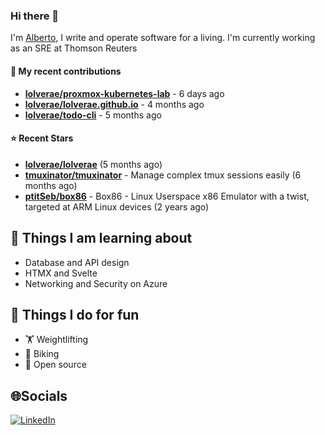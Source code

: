 ### Hi there 👋

I'm [Alberto](https://albertolvera.com), I write and operate software for a living. I'm currently working as an SRE at Thomson Reuters

#### 🚀 My recent contributions
- **[lolverae/proxmox-kubernetes-lab](https://github.com/lolverae/proxmox-kubernetes-lab)** - 6 days ago
- **[lolverae/lolverae.github.io](https://github.com/lolverae/lolverae.github.io)** - 4 months ago
- **[lolverae/todo-cli](https://github.com/lolverae/todo-cli)** - 5 months ago

#### ⭐ Recent Stars
- **[lolverae/lolverae](https://github.com/lolverae/lolverae)** (5 months ago)
- **[tmuxinator/tmuxinator](https://github.com/tmuxinator/tmuxinator)** - Manage complex tmux sessions easily (6 months ago)
- **[ptitSeb/box86](https://github.com/ptitSeb/box86)** - Box86 - Linux Userspace x86 Emulator with a twist, targeted at ARM Linux devices (2 years ago)

## 📖 Things I am learning about

- Database and API design
- HTMX and Svelte
- Networking and Security on Azure

## 💪 Things I do for fun

- 🏋 Weightlifting
- 🚴 Biking
- 🤼 Open source

## 🌐Socials
[![LinkedIn](https://img.shields.io/badge/LinkedIn-%230077B5.svg?logo=linkedin&logoColor=white)](https://www.linkedin.com/in/luis-alberto-olvera/)
